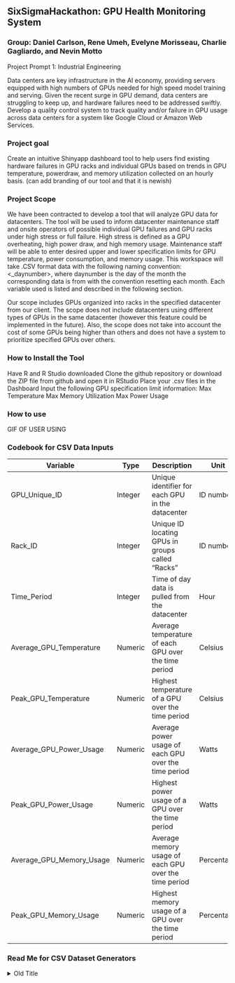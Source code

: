 ## SixSigmaHackathon: GPU Health Monitoring System
### Group: Daniel Carlson, Rene Umeh, Evelyne Morisseau, Charlie Gagliardo, and Nevin Motto

Project Prompt 1: Industrial Engineering

Data centers are key infrastructure in the AI economy, providing servers equipped with high numbers of GPUs needed for high speed model training and serving. Given the recent surge in GPU demand, data centers are struggling to keep up, and hardware failures need to be addressed swiftly. Develop a quality control system to track quality and/or failure in GPU usage across data centers for a system like Google Cloud or Amazon Web Services.

### Project goal

Create an intuitive Shinyapp dashboard tool to help users find existing hardware failures in GPU racks and individual GPUs based on trends in GPU temperature, powerdraw, and memory utilization collected on an hourly basis. (can add branding of our tool and that it is newish)

### Project Scope 

We have been contracted to develop a tool that will analyze GPU data for datacenters. The tool will be used to inform datacenter maintenance staff and onsite operators of possible individual GPU failures and GPU racks under high stress or full failure. High stress is defined as a GPU overheating, high power draw, and high memory usage. Maintenance staff will be able to enter desired upper and lower specification limits for GPU temperature, power consumption, and memory usage. This workspace will take .CSV format data with the following naming convention: <_daynumber>, where daynumber is the day of the month the corresponding data is from with the convention resetting each month. Each variable used is listed and described in the following section. 

Our scope includes GPUs organized into racks in the specified datacenter from our client. The scope does not include datacenters using different types of GPUs in the same datacenter (however this feature could be implemented in the future). Also, the scope does not take into account the cost of some GPUs being higher than others and does not have a system to prioritize specified GPUs over others. 

### How to Install the Tool

Have R and R Studio downloaded
Clone the github repository or download the ZIP file from github and open it in RStudio
Place your .csv files in the Dashboard
Input the following GPU specification limit information:
Max Temperature
Max Memory Utilization
Max Power Usage

### How to use 

GIF OF USER USING 

### Codebook for CSV Data Inputs

| Variable                    | Type     | Description                                               | Unit        |
|-----------------------------|----------|-----------------------------------------------------------|-------------|
| GPU_Unique_ID              | Integer  | Unique identifier for each GPU in the datacenter          | ID number   |
| Rack_ID                    | Integer  | Unique ID locating GPUs in groups called “Racks”          | ID number   |
| Time_Period                | Integer  | Time of day data is pulled from the datacenter            | Hour        |
| Average_GPU_Temperature    | Numeric  | Average temperature of each GPU over the time period      | Celsius     |
| Peak_GPU_Temperature       | Numeric  | Highest temperature of a GPU over the time period         | Celsius     |
| Average_GPU_Power_Usage    | Numeric  | Average power usage of each GPU over the time period      | Watts       |
| Peak_GPU_Power_Usage       | Numeric  | Highest power usage of a GPU over the time period         | Watts       |
| Average_GPU_Memory_Usage   | Numeric  | Average memory usage of each GPU over the time period     | Percentage  |
| Peak_GPU_Memory_Usage      | Numeric  | Highest memory usage of a GPU over the time period        | Percentage  |


### Read Me for CSV Dataset Generators 
<details> 
<summary>Old Title</summary>
  
#### General overview/purpose
There are three CSV Dataset Generators depending on the type of GPU failure scenario you wish to simulate. 

We have dataset_generator_no_GPU_failure.R where all GPUs and GPU racks are running at optimal, safe metrics. 

The second generator is dataset_generator_with_errors.R where a majority of GPUs are running at optimal, safe metrics however a specified percentage of GPUs (we use 30%) are specified to be running at metrics close to failure, but not completely shut down. This simulates a datacenter that has a majority of GPUs and racks that are operating healthily, and some that are at dangerous levels and need immediate maintenance/intervention. 

The third generator is dataset_generator_with_dead_GPUs.R where a majority of GPUs are running at optimal, safe metrics however a specified number of GPUs (we use 3) are specified to be completely dead/shut down, and a specified percentage of GPUs (we use 30%) are specified to be running at metrics close to failure, but not completely shut down. A dead GPU means that the GPU is no longer able to draw power and has no memory use. This simulates a datacenter that has a majority of GPUs and racks that are operating healthily, some that are broken and need immediate maintenance/intervention to be replaced, and some that are operating at dangerous levels and also need immediate maintenance/intervention. 

#### How to install 
Download the .csv generator files from the github repository.
Run in R or RStudio

#### How to use .csv generator 
- Open the .csv generator code that you just installed 
- With in the generator code modify the sections labelled with comments
  -The following can be changed:
    -The number of racks, GPUs, and time period
    -(If using a generator that adds GPUs close to failure or dead) The percentage of GPUs that will be close to fail and the number of GPUs that will be dead
    -The filename of the outputted csv file (recommended to change per run so as to not overwrite any csv files accidentally) & the file directory for where you wish to store the csv files in your computer
- Once you are happy with the specifications that you have chosen, run the code! 

#### Our Dataset Notes
For our generated simulated datasets we used the following inputs
Number of Racks: 10
GPUs per Rack: 5
Time Periods: 24 (24 hour day, so data is collected per hour)
Total Data Points: 1200
Temperature Range: 30 ℃ to 90 ℃
</details>
